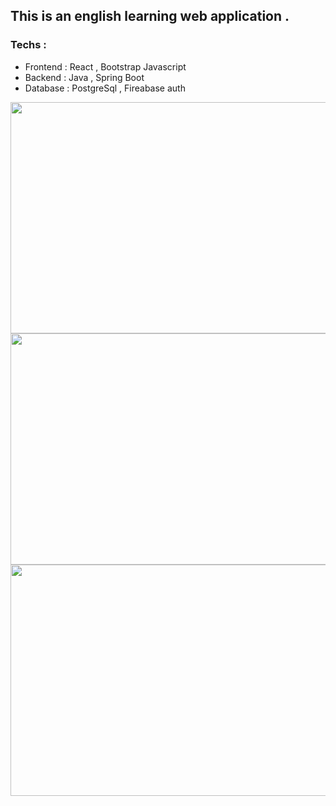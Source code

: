 ## This is an english learning web application . 
### Techs :
  - Frontend : React , Bootstrap Javascript
  - Backend : Java , Spring Boot 
  - Database : PostgreSql , Fireabase auth 

<img src="https://github.com/user-attachments/assets/0099db7c-e3ad-464c-8ddf-a9b7c3d63d8c" width="600" height="370">
<img src="https://github.com/user-attachments/assets/137ee0b8-4c72-4900-bf7c-4bb61527b055" width="600" height="370">
<img src="https://github.com/user-attachments/assets/d17dbbcf-9e07-4853-8cf8-70bf1485b7b6" width="600" height="370">

